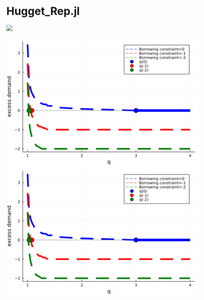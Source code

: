 # Hugget_Rep.jl

[![](https://img.shields.io/badge/docs-dev-blue.svg)](https://fgerding.github.io/Huggett_replicate.jl/dev/)


![100x100](/docs/graph_1.png)
![100x100](/docs/graph_1.png)
